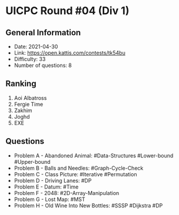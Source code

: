 # UICPC Round #04 (Div 1)
## General Information
- Date: 2021-04-30
- Link: https://open.kattis.com/contests/tk54bu
- Difficulty: 33
- Number of questions: 8
## Ranking
1. Aoi Albatross
2. Fergie Time
4. Zakhim
5. Joghd
6. EXE
## Questions
- Problem A - Abandoned Animal: #Data-Structures #Lower-bound #Upper-bound
- Problem B - Balls and Needles: #Graph-Cycle-Check
- Problem C - Class Picture: #Iterative #Permutation
- Problem D - Driving Lanes: #DP
- Problem E - Datum: #Time
- Problem F - 2048: #2D-Array-Manipulation
- Problem G - Lost Map: #MST
- Problem H - Old Wine Into New Bottles: #SSSP #Dijkstra #DP
